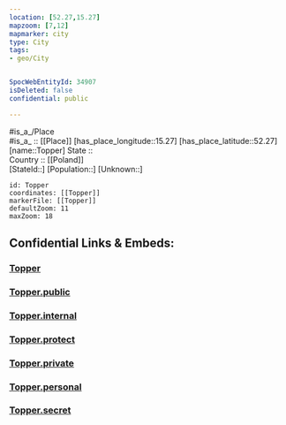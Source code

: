 ```yaml
---
location: [52.27,15.27] 
mapzoom: [7,12] 
mapmarker: city 
type: City
tags:
- geo/City


SpocWebEntityId: 34907
isDeleted: false
confidential: public

---
```

#is_a_/Place  
#is_a_ :: [[Place]] 
[has_place_longitude::15.27] 
[has_place_latitude::52.27] 
[name::Topper] 
State ::  
Country :: [[Poland]]  
[StateId::] 
[Population::] 
[Unknown::] 


```leaflet
id: Topper
coordinates: [[Topper]] 
markerFile: [[Topper]] 
defaultZoom: 11 
maxZoom: 18
```


## Confidential Links & Embeds: 

### [Topper](/_Standards/Earth/Continent/Europe/Europe~East/Poland/Provinces~Poland/Lubusz/City/Topper.md) 

### [Topper.public](/_public/Earth/Continent/Europe/Europe~East/Poland/Provinces~Poland/Lubusz/City/Topper.public.md) 

### [Topper.internal](/_internal/Earth/Continent/Europe/Europe~East/Poland/Provinces~Poland/Lubusz/City/Topper.internal.md) 

### [Topper.protect](/_protect/Earth/Continent/Europe/Europe~East/Poland/Provinces~Poland/Lubusz/City/Topper.protect.md) 

### [Topper.private](/_private/Earth/Continent/Europe/Europe~East/Poland/Provinces~Poland/Lubusz/City/Topper.private.md) 

### [Topper.personal](/_personal/Earth/Continent/Europe/Europe~East/Poland/Provinces~Poland/Lubusz/City/Topper.personal.md) 

### [Topper.secret](/_secret/Earth/Continent/Europe/Europe~East/Poland/Provinces~Poland/Lubusz/City/Topper.secret.md)

